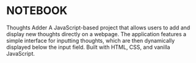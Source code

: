 # NOTEBOOK
Thoughts Adder A JavaScript-based project that allows users to add and display new thoughts directly on a webpage. The application features a simple interface for inputting thoughts, which are then dynamically displayed below the input field. Built with HTML, CSS, and vanilla JavaScript.
